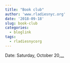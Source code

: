 ```yaml
---
title: "Book club"
author: 'www.rladiesnyc.org'
date: '2018-09-18'
slug: book-club
categories:
  - bloglink
tags:
  - rladiesnycorg
---
```


Date: Saturday, October 20,[... <i class="fas fa-external-link-alt"></i>](http://www.rladiesnyc.org/post/book-club-r-packages-by-hadley-wickham/)

